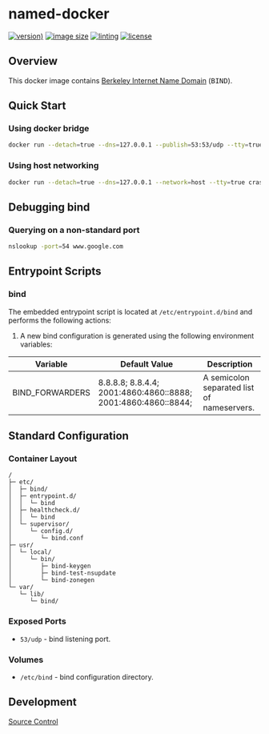 # named-docker

[![version)](https://img.shields.io/docker/v/crashvb/named/latest)](https://hub.docker.com/repository/docker/crashvb/named)
[![image size](https://img.shields.io/docker/image-size/crashvb/named/latest)](https://hub.docker.com/repository/docker/crashvb/named)
[![linting](https://img.shields.io/badge/linting-hadolint-yellow)](https://github.com/hadolint/hadolint)
[![license](https://img.shields.io/github/license/crashvb/named-docker.svg)](https://github.com/crashvb/named-docker/blob/master/LICENSE.md)

## Overview

This docker image contains [Berkeley Internet Name Domain](https://www.isc.org/downloads/bind/) (<tt>BIND</tt>).

## Quick Start

### Using docker bridge

```bash
docker run --detach=true --dns=127.0.0.1 --publish=53:53/udp --tty=true crashvb/named
```

### Using host networking

```bash
docker run --detach=true --dns=127.0.0.1 --network=host --tty=true crashvb/named
```

## Debugging bind

### Querying on a non-standard port

```bash
nslookup -port=54 www.google.com
```

## Entrypoint Scripts

### bind

The embedded entrypoint script is located at `/etc/entrypoint.d/bind` and performs the following actions:

1. A new bind configuration is generated using the following environment variables:

 | Variable | Default Value | Description |
 | -------- | ------------- | ----------- |
 | BIND\_FORWARDERS | 8.8.8.8; 8.8.4.4; 2001:4860:4860::8888; 2001:4860:4860::8844; | A semicolon separated list of nameservers. |

## Standard Configuration

### Container Layout

```
/
├─ etc/
│  ├─ bind/
│  ├─ entrypoint.d/
│  │  └─ bind
│  ├─ healthcheck.d/
│  │  └─ bind
│  └─ supervisor/
│     └─ config.d/
│        └─ bind.conf
├─ usr/
│  └─ local/
│     └─ bin/
│        ├─ bind-keygen
│        ├─ bind-test-nsupdate
│        └─ bind-zonegen
└─ var/
   └─ lib/
      └─ bind/
```

### Exposed Ports

* `53/udp` - bind listening port.

### Volumes

* `/etc/bind` - bind configuration directory.

## Development

[Source Control](https://github.com/crashvb/named-docker)

